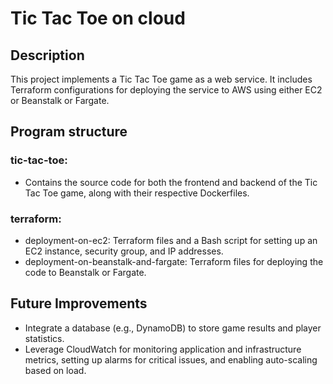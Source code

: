 # Tic Tac Toe on cloud

## Description

This project implements a Tic Tac Toe game as a web service. 
It includes Terraform configurations for deploying the service to AWS using either EC2 or Beanstalk or Fargate.

## Program structure

### tic-tac-toe: 
- Contains the source code for both the frontend and backend of the Tic Tac Toe game, 
along with their respective Dockerfiles.

### terraform:

- deployment-on-ec2: Terraform files and a Bash script for setting up an EC2 instance, security group, and IP addresses.
- deployment-on-beanstalk-and-fargate: Terraform files for deploying the code to Beanstalk or Fargate.

## Future Improvements

- Integrate a database (e.g., DynamoDB) to store game results and player statistics.
- Leverage CloudWatch for monitoring application and infrastructure metrics, 
setting up alarms for critical issues, and enabling auto-scaling based on load.
